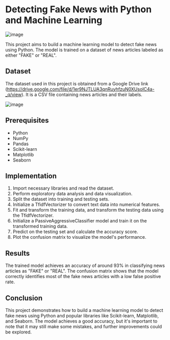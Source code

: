 # Detecting Fake News with Python and Machine Learning
![image](https://github.com/HAQ-NAWAZ-MALIK/Google-Colab-projects/assets/86514900/c7ae3000-ca76-458f-9408-6955cf64f9ed)

This project aims to build a machine learning model to detect fake news using Python. The model is trained on a dataset of news articles labeled as either "FAKE" or "REAL".

## Dataset

The dataset used in this project is obtained from a Google Drive link (https://drive.google.com/file/d/1er9NJTLUA3qnRuyhfzuN0XUsoIC4a-_q/view). It is a CSV file containing news articles and their labels.

![image](https://github.com/HAQ-NAWAZ-MALIK/Google-Colab-projects/assets/86514900/1a5ea29a-ceb0-453f-ab85-50a14058c716)



## Prerequisites

- Python
- NumPy
- Pandas
- Scikit-learn
- Matplotlib
- Seaborn

## Implementation

1. Import necessary libraries and read the dataset.
2. Perform exploratory data analysis and data visualization.
3. Split the dataset into training and testing sets.
4. Initialize a TfidfVectorizer to convert text data into numerical features.
5. Fit and transform the training data, and transform the testing data using the TfidfVectorizer.
6. Initialize a PassiveAggressiveClassifier model and train it on the transformed training data.
7. Predict on the testing set and calculate the accuracy score.
8. Plot the confusion matrix to visualize the model's performance.

## Results

The trained model achieves an accuracy of around 93% in classifying news articles as "FAKE" or "REAL". The confusion matrix shows that the model correctly identifies most of the fake news articles with a low false positive rate.

## Conclusion

This project demonstrates how to build a machine learning model to detect fake news using Python and popular libraries like Scikit-learn, Matplotlib, and Seaborn. The model achieves a good accuracy, but it's important to note that it may still make some mistakes, and further improvements could be explored.
